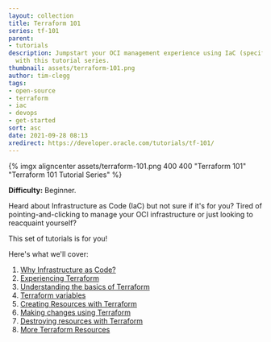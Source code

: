 ```yaml
---
layout: collection
title: Terraform 101
series: tf-101
parent:
- tutorials
description: Jumpstart your OCI management experience using IaC (specifically Terraform)
  with this tutorial series.
thumbnail: assets/terraform-101.png
author: tim-clegg
tags:
- open-source
- terraform
- iac
- devops
- get-started
sort: asc
date: 2021-09-28 08:13
xredirect: https://developer.oracle.com/tutorials/tf-101/
---
```


{% imgx aligncenter assets/terraform-101.png 400 400 "Terraform 101" "Terraform 101 Tutorial Series" %}

**Difficulty:** Beginner.

Heard about Infrastructure as Code (IaC) but not sure if it's for you?  Tired of pointing-and-clicking to manage your OCI infrastructure or just looking to reacquaint yourself?  

This set of tutorials is for you!  

Here's what we'll cover:

1. [Why Infrastructure as Code?](1-why-iac)
2. [Experiencing Terraform](2-experiencing-terraform)
3. [Understanding the basics of Terraform](3-understanding-terraform-basics)
4. [Terraform variables](4-variables)
5. [Creating Resources with Terraform](5-creating)
6. [Making changes using Terraform](6-changing)
7. [Destroying resources with Terraform](7-destroying)
8. [More Terraform Resources](8-resources)
